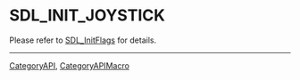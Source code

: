 # SDL_INIT_JOYSTICK

Please refer to [SDL_InitFlags](SDL_InitFlags) for details.

----
[CategoryAPI](CategoryAPI), [CategoryAPIMacro](CategoryAPIMacro)

